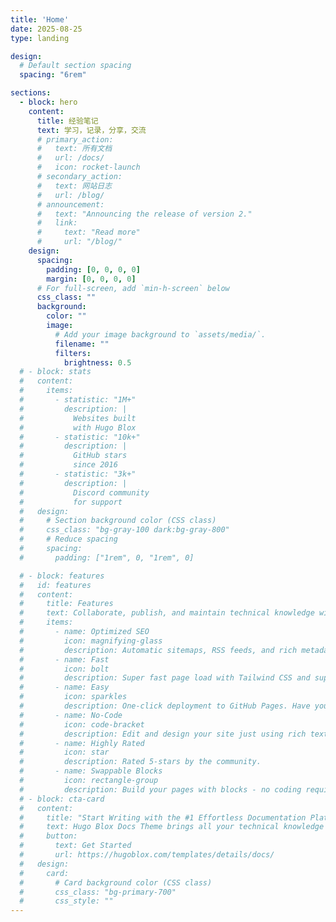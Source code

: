 ```yaml
---
title: 'Home'
date: 2025-08-25
type: landing

design:
  # Default section spacing
  spacing: "6rem"

sections:
  - block: hero
    content:
      title: 经验笔记
      text: 学习，记录，分享，交流
      # primary_action:
      #   text: 所有文档
      #   url: /docs/
      #   icon: rocket-launch
      # secondary_action:
      #   text: 网站日志
      #   url: /blog/
      # announcement:
      #   text: "Announcing the release of version 2."
      #   link:
      #     text: "Read more"
      #     url: "/blog/"
    design:
      spacing:
        padding: [0, 0, 0, 0]
        margin: [0, 0, 0, 0]
      # For full-screen, add `min-h-screen` below
      css_class: ""
      background:
        color: ""
        image:
          # Add your image background to `assets/media/`.
          filename: ""
          filters:
            brightness: 0.5
  # - block: stats
  #   content:
  #     items:
  #       - statistic: "1M+"
  #         description: |
  #           Websites built  
  #           with Hugo Blox
  #       - statistic: "10k+"
  #         description: |
  #           GitHub stars  
  #           since 2016
  #       - statistic: "3k+"
  #         description: |
  #           Discord community  
  #           for support
  #   design:
  #     # Section background color (CSS class)
  #     css_class: "bg-gray-100 dark:bg-gray-800"
  #     # Reduce spacing
  #     spacing:
  #       padding: ["1rem", 0, "1rem", 0]

  # - block: features
  #   id: features
  #   content:
  #     title: Features
  #     text: Collaborate, publish, and maintain technical knowledge with an all-in-one documentation site. Used by 100,000+ startups, enterprises, and researchers.
  #     items:
  #       - name: Optimized SEO
  #         icon: magnifying-glass
  #         description: Automatic sitemaps, RSS feeds, and rich metadata take the pain out of SEO and syndication.
  #       - name: Fast
  #         icon: bolt
  #         description: Super fast page load with Tailwind CSS and super fast site building with Hugo.
  #       - name: Easy
  #         icon: sparkles
  #         description: One-click deployment to GitHub Pages. Have your new website live within 5 minutes!
  #       - name: No-Code
  #         icon: code-bracket
  #         description: Edit and design your site just using rich text (Markdown) and configurable YAML parameters.
  #       - name: Highly Rated
  #         icon: star
  #         description: Rated 5-stars by the community.
  #       - name: Swappable Blocks
  #         icon: rectangle-group
  #         description: Build your pages with blocks - no coding required!
  # - block: cta-card
  #   content:
  #     title: "Start Writing with the #1 Effortless Documentation Platform"
  #     text: Hugo Blox Docs Theme brings all your technical knowledge together in a single, centralized knowledge base. Easily search and edit it with the tools you use every day!
  #     button:
  #       text: Get Started
  #       url: https://hugoblox.com/templates/details/docs/
  #   design:
  #     card:
  #       # Card background color (CSS class)
  #       css_class: "bg-primary-700"
  #       css_style: ""
---
```

